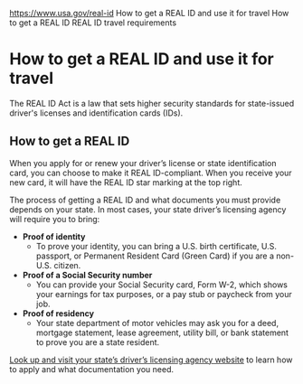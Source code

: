 

https://www.usa.gov/real-id
How to get a REAL ID and use it for travel
How to get a REAL ID
REAL ID travel requirements

How to get a REAL ID and use it for travel
==========================================

The REAL ID Act is a law that sets higher security standards for state-issued driver's licenses and identification cards (IDs).

**How to get a REAL ID**
------------------------

When you apply for or renew your driver’s license or state identification card, you can choose to make it REAL ID-compliant. When you receive your new card, it will have the REAL ID star marking at the top right.

The process of getting a REAL ID and what documents you must provide depends on your state. In most cases, your state driver’s licensing agency will require you to bring:

* **Proof of identity**
  - To prove your identity, you can bring a U.S. birth certificate, U.S. passport, or Permanent Resident Card (Green Card) if you are a non-U.S. citizen.
* **Proof of a Social Security number**
  - You can provide your Social Security card, Form W-2, which shows your earnings for tax purposes, or a pay stub or paycheck from your job.
* **Proof of residency**
  - Your state department of motor vehicles may ask you for a deed, mortgage statement, lease agreement, utility bill, or bank statement to prove you are a state resident.

[Look up and visit your state’s driver’s licensing agency website](https://www.usa.gov/state-motor-vehicle-services)
to learn how to apply and what documentation you need.

